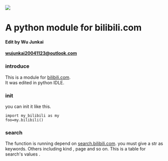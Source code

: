 ![](https://i0.hdslb.com/bfs/archive/1be2fd76cc98cdc6a595c05c3134fbf937a1c126.png)
# A python module for bilibili.com  
#### Edit by Wu Junkai  
#### wujunkai20041123@outlook.com  
### introduce  
This is a module for [bilibili.com](https://www.bilibili.com).  
It was edited in python IDLE.  
### init  
you can init it like this.  
```
import my_bilibili as my
foo=my.bilibili()
```
### search  
The function is running depend on [search.bilibili.com](https://search.bilibili.com). you must give a str as keywords. Others including kind , page and so on.
This is a table for search's  values .
